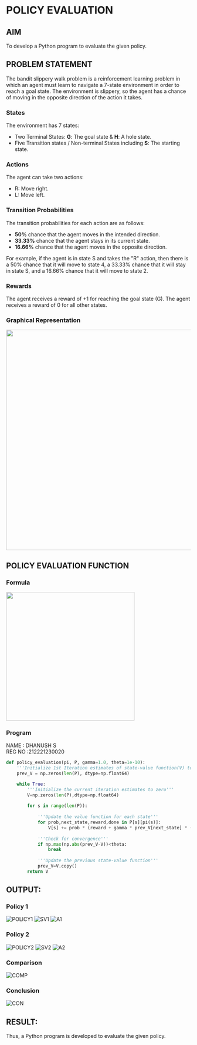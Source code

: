 # POLICY EVALUATION

## AIM
To develop a Python program to evaluate the given policy.

## PROBLEM STATEMENT
The bandit slippery walk problem is a reinforcement learning problem in which an agent must learn to navigate a 7-state environment in order to reach a goal state. The environment is slippery, so the agent has a chance of moving in the opposite direction of the action it takes.

### States

The environment has 7 states:
* Two Terminal States: **G**: The goal state & **H**: A hole state.
* Five Transition states / Non-terminal States including  **S**: The starting state.

### Actions

The agent can take two actions:

* R: Move right.
* L: Move left.

### Transition Probabilities

The transition probabilities for each action are as follows:

* **50%** chance that the agent moves in the intended direction.
* **33.33%** chance that the agent stays in its current state.
* **16.66%** chance that the agent moves in the opposite direction.

For example, if the agent is in state S and takes the "R" action, then there is a 50% chance that it will move to state 4, a 33.33% chance that it will stay in state S, and a 16.66% chance that it will move to state 2.

### Rewards

The agent receives a reward of +1 for reaching the goal state (G). The agent receives a reward of 0 for all other states.

### Graphical Representation
<p align="center">
<img width="600" src="https://github.com/ShafeeqAhamedS/RL_2_Policy_Eval/assets/93427237/e7af87e7-fe73-47fa-8bea-2040b7645e44"> </p>

## POLICY EVALUATION FUNCTION
### Formula
<img width="350" src="https://github.com/ShafeeqAhamedS/RL_2_Policy_Eval/assets/93427237/e663bd3d-fc85-41c3-9a5c-dffa57eae250">

### Program
NAME : DHANUSH S</BR>
REG NO :212221230020

```py
def policy_evaluation(pi, P, gamma=1.0, theta=1e-10):
   	'''Initialize 1st Iteration estimates of state-value function(V) to zero'''
    prev_V = np.zeros(len(P), dtype=np.float64)

    while True:
        '''Initialize the current iteration estimates to zero'''
        V=np.zeros(len(P),dtype=np.float64)
        
        for s in range(len(P)):
        
            '''Update the value function for each state'''
            for prob,next_state,reward,done in P[s][pi(s)]:
                V[s] += prob * (reward + gamma * prev_V[next_state] * (not done))
                
            '''Check for convergence'''
            if np.max(np.abs(prev_V-V))<theta:
                break
                
            '''Update the previous state-value function'''
            prev_V=V.copy()
        return V
```

## OUTPUT:
### Policy 1
![POLICY1](https://github.com/BHUVANESHWAR-BHUVIOP/rl-policy-evaluation/assets/94155099/e056ac3e-c5b1-4b57-8beb-0871da8ecf6d)
![SV1](https://github.com/BHUVANESHWAR-BHUVIOP/rl-policy-evaluation/assets/94155099/8991c553-4686-4cd9-9af1-e89903fd728b)
![A1](https://github.com/BHUVANESHWAR-BHUVIOP/rl-policy-evaluation/assets/94155099/6a29fa68-e35b-407c-958a-5ccb98cc57af)


### Policy 2
![POLICY2](https://github.com/BHUVANESHWAR-BHUVIOP/rl-policy-evaluation/assets/94155099/a25f1501-7569-4e04-8927-7d9fca399c01)
![SV2](https://github.com/BHUVANESHWAR-BHUVIOP/rl-policy-evaluation/assets/94155099/9755afb0-113a-4ded-9188-fea897a03208)
![A2](https://github.com/BHUVANESHWAR-BHUVIOP/rl-policy-evaluation/assets/94155099/106c6e18-e1c3-497f-940d-897eec173002)


### Comparison
![COMP](https://github.com/BHUVANESHWAR-BHUVIOP/rl-policy-evaluation/assets/94155099/576d1cc5-3edd-407c-99e3-56696241d1be)


### Conclusion
<p align="center">
  
![CON](https://github.com/BHUVANESHWAR-BHUVIOP/rl-policy-evaluation/assets/94155099/501406a7-b76c-4903-97d3-2054d7d78c13)


## RESULT:
Thus, a Python program is developed to evaluate the given policy.

